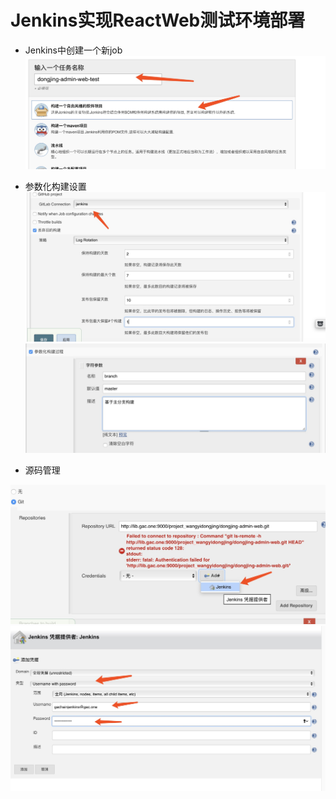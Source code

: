 # Jenkins实现ReactWeb测试环境部署

* Jenkins中创建一个新job![](/chi-xu-ji-cheng/jenkins/images/react-web-job-1.jpg)

* 参数化构建设置![](/chi-xu-ji-cheng/jenkins/images/react-web-job-2.jpg)![](/chi-xu-ji-cheng/jenkins/images/react-web-job-3.jpg)

* 源码管理

![](/chi-xu-ji-cheng/jenkins/images/react-web-job-3.5.jpg)![](/chi-xu-ji-cheng/jenkins/images/react-web-job-4.jpg)

